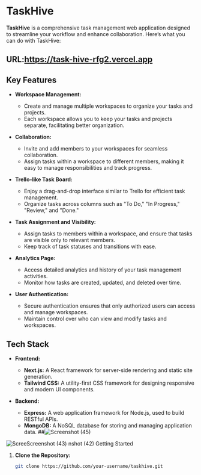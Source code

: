 # TaskHive

**TaskHive** is a comprehensive task management web application designed to streamline your workflow and enhance collaboration. Here’s what you can do with TaskHive:

## URL:https://task-hive-rfg2.vercel.app


## Key Features

- **Workspace Management:**
  - Create and manage multiple workspaces to organize your tasks and projects.
  - Each workspace allows you to keep your tasks and projects separate, facilitating better organization.

- **Collaboration:**
  - Invite and add members to your workspaces for seamless collaboration.
  - Assign tasks within a workspace to different members, making it easy to manage responsibilities and track progress.

- **Trello-like Task Board:**
  - Enjoy a drag-and-drop interface similar to Trello for efficient task management.
  - Organize tasks across columns such as "To Do," "In Progress," "Review," and "Done."

- **Task Assignment and Visibility:**
  - Assign tasks to members within a workspace, and ensure that tasks are visible only to relevant members.
  - Keep track of task statuses and transitions with ease.

- **Analytics Page:**
  - Access detailed analytics and history of your task management activities.
  - Monitor how tasks are created, updated, and deleted over time.

- **User Authentication:**
  - Secure authentication ensures that only authorized users can access and manage workspaces.
  - Maintain control over who can view and modify tasks and workspaces.
## Tech Stack

- **Frontend:**
  - **Next.js:** A React framework for server-side rendering and static site generation.
  - **Tailwind CSS:** A utility-first CSS framework for designing responsive and modern UI components.

- **Backend:**
  - **Express:** A web application framework for Node.js, used to build RESTful APIs.
  - **MongoDB:** A NoSQL database for storing and managing application data.
##![Screenshot (45)](https://github.com/user-attachments/assets/6567610c-2c9d-4f5d-8e76-40a80070638d)

![Scree![Screenshot (43)](https://github.com/user-attachments/assets/c1a4d4ac-cd37-41bd-9710-d619fd767b66)
nshot (42)](https://github.com/user-attachments/assets/e15acbc5-05ac-49f2-b6b9-161b1e90a3f9)
 Getting Started
1. **Clone the Repository:**
   ```bash
   git clone https://github.com/your-username/taskhive.git
